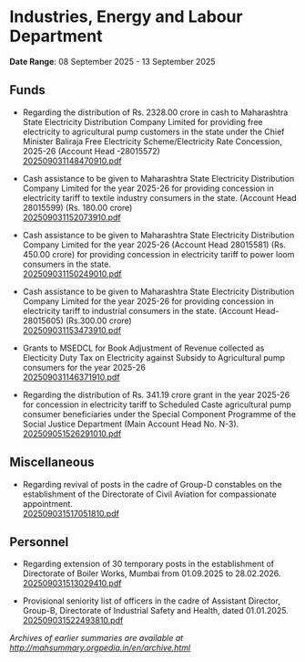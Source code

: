 # Industries, Energy and Labour Department

**Date Range**: 08 September 2025 - 13 September 2025


## Funds
- Regarding the distribution of Rs. 2328.00 crore in cash to Maharashtra State Electricity Distribution Company Limited for providing free electricity to agricultural pump customers in the state under the Chief Minister Baliraja Free Electricity Scheme/Electricity Rate Concession, 2025-26 (Account Head -28015572)\
  [202509031148470910.pdf](https://gr.maharashtra.gov.in/Site/Upload/Government%20Resolutions/English/202509031148470910.pdf)

- Cash assistance to be given to Maharashtra State Electricity Distribution Company Limited for the year 2025-26 for providing concession in electricity tariff to textile industry consumers in the state. (Account Head 28015599) (Rs. 180.00 crore)\
  [202509031152073910.pdf](https://gr.maharashtra.gov.in/Site/Upload/Government%20Resolutions/English/202509031152073910.pdf)

- Cash assistance to be given to Maharashtra State Electricity Distribution Company Limited for the year 2025-26 (Account Head 28015581) (Rs. 450.00 crore) for providing concession in electricity tariff to power loom consumers in the state.\
  [202509031150249010.pdf](https://gr.maharashtra.gov.in/Site/Upload/Government%20Resolutions/English/202509031150249010.pdf)

- Cash assistance to be given to Maharashtra State Electricity Distribution Company Limited for the year 2025-26 for providing concession in electricity tariff to industrial consumers in the state. (Account Head-28015605) (Rs.300.00 crore)\
  [202509031153473910.pdf](https://gr.maharashtra.gov.in/Site/Upload/Government%20Resolutions/English/202509031153473910.pdf)

- Grants to MSEDCL for Book Adjustment of Revenue collected as Electicity Duty  Tax on Electricity against Subsidy to Agricultural pump consumers for the year 2025-26\
  [202509031146371910.pdf](https://gr.maharashtra.gov.in/Site/Upload/Government%20Resolutions/English/202509031146371910.pdf)

- Regarding the distribution of Rs. 341.19 crore grant in the year 2025-26 for concession in electricity tariff to Scheduled Caste agricultural pump consumer beneficiaries under the Special Component Programme of the Social Justice Department (Main Account Head No. N-3).\
  [202509051526291010.pdf](https://gr.maharashtra.gov.in/Site/Upload/Government%20Resolutions/English/202509051526291010...pdf)

## Miscellaneous
- Regarding revival of posts in the cadre of Group-D constables on the establishment of the Directorate of Civil Aviation for compassionate appointment.\
  [202509031517051810.pdf](https://gr.maharashtra.gov.in/Site/Upload/Government%20Resolutions/English/202509031517051810.pdf)

## Personnel
- Regarding extension of 30 temporary posts in the establishment of Directorate of Boiler Works, Mumbai from 01.09.2025 to 28.02.2026.\
  [202509031513029410.pdf](https://gr.maharashtra.gov.in/Site/Upload/Government%20Resolutions/English/202509031513029410.pdf)

- Provisional seniority list of officers in the cadre of Assistant Director, Group-B, Directorate of Industrial Safety and Health, dated 01.01.2025.\
  [202509031522493810.pdf](https://gr.maharashtra.gov.in/Site/Upload/Government%20Resolutions/English/202509031522493810.pdf)


*Archives of earlier summaries are available at http://mahsummary.orgpedia.in/en/archive.html*